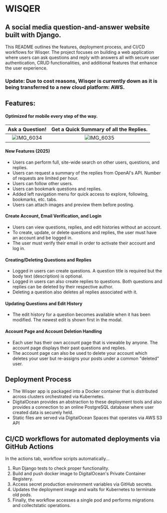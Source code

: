 # WISQER
## A social media question-and-answer website built with Django.

This README outlines the features, deployment process, and CI/CD workflows for Wisqer. The project focuses on building a web application where users can ask questions and reply with answers all with secure user authentication, CRUD functionalities, and additional features that enhance the user experience.

### Update: Due to cost reasons, Wisqer is currently down as it is being transferred to a new cloud platform: AWS.

## Features:

#### Optimized for mobile every step of the way.

Ask a Question!             |  Get a Quick Summary of all the Replies.
:-------------------------:|:-------------------------:
![IMG_6034](https://github.com/user-attachments/assets/9157d655-c6a7-4706-9c46-0d9b31027a36) |  ![IMG_6035](https://github.com/user-attachments/assets/815292d0-2ebf-4570-9966-6a7e1bca5679)

#### New Features (2025)

- Users can perform full, site-wide search on other users, questions, and replies.
- Users can request a summary of the replies from OpenAI's API. Number of requests are limited per hour.
- Users can follow other users.
- Users can bookmark questions and replies.
- Added left navigation menu for quick access to explore, following, bookmarks, etc. tabs.
- Users can attach images and preview them before posting.

#### Create Account, Email Verification, and Login
- Users can view questions, replies, and edit histories without an account.
- To create, update, or delete questions and replies, the user must have an account and be logged in.
- The user must verify their email in order to activate their account and log in.

#### Creating/Deleting Questions and Replies
- Logged in users can create questions. A question title is required but the body text (description) is optional.
- Logged in users can also create replies to questions. Both questions and replies can be deleted by their respective author.
- Deleting a question also deletes all replies associated with it.

#### Updating Questions and Edit History
- The edit history for a question becomes available when it has been modified. The newest edit is shown first in the modal.

#### Account Page and Account Deletion Handling
- Each user has their own account page that is viewable by anyone. The account page displays their past questions and replies.
- The account page can also be used to delete your account which deletes your user but re-assigns your posts under a common "deleted" user.


## Deployment Process
- The Wisqer app is packaged into a Docker container that is distributed across clusters orchestrated via Kubernetes.
- DigitalOcean provides an abstraction to these deployment tools and also provides a connection to an online PostgreSQL database where user created data is securely held.
- Static files are served via DigitalOcean Spaces that operates via AWS S3 API

## CI/CD workflows for automated deployments via GitHub Actions
In the actions tab, workflow scripts automatically...
1. Run Django tests to check proper functionality.
2. Build and push docker image to DigitalOcean's Private Container Registery.
3. Access secret production environment variables via GitHub secrets.
4. Updates the deployment image and waits for Kubernetes to terminate old pods.
5. Finally, the workflow accesses a single pod and performs migrations and collectstatic operations.
